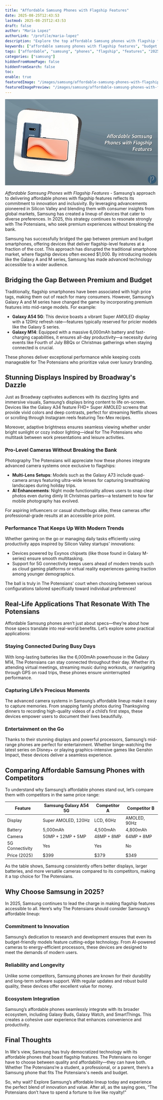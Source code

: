 ```yaml
---
title: "Affordable Samsung Phones with Flagship Features"
date: 2025-08-25T12:43:53
lastmod: 2025-08-25T12:43:53
draft: false
author: "Maria Lopez"
authorLink: "/profile/maria-lopez"
description: "Explore the top affordable Samsung phones with flagship features in 2025, offering premium performance, stunning displays, and advanced cameras at budget-friendly prices."
keywords: ["affordable samsung phones with flagship features", "budget samsung phones with premium features", "best samsung phones under budget 2025"]
tags: ["affordable", "samsung", "phones", "flagship", "features", "2025"]
categories: ["samsung"]
hiddenFromHomePage: false
hiddenFromSearch: false
toc:
enable: true
featuredImage: "/images/samsung/affordable-samsung-phones-with-flagship-features.jpg"
featuredImagePreview: "/images/samsung/affordable-samsung-phones-with-flagship-features.jpg"
---
```


![Affordable Samsung Phones with Flagship Features](/images/samsung/affordable-samsung-phones-with-flagship-features.jpg)

*Affordable Samsung Phones with Flagship Features* - Samsung’s approach to delivering affordable phones with flagship features reflects its commitment to innovation and inclusivity. By leveraging advancements pioneered in Silicon Valley and blending them with consumer insights from global markets, Samsung has created a lineup of devices that cater to diverse preferences. In 2025, this strategy continues to resonate strongly with The Potensians, who seek premium experiences without breaking the bank.

Samsung has successfully bridged the gap between premium and budget smartphones, offering devices that deliver flagship-level features at a fraction of the cost. This approach has disrupted the traditional smartphone market, where flagship devices often exceed $1,000. By introducing models like the Galaxy A and M series, Samsung has made advanced technology accessible to a wider audience.

## Bridging the Gap Between Premium and Budget

Traditionally, flagship smartphones have been associated with high price tags, making them out of reach for many consumers. However, Samsung’s Galaxy A and M series have changed the game by incorporating premium features into mid-range models. For example:

- **Galaxy A54 5G**: This device boasts a vibrant Super AMOLED display with a 120Hz refresh rate—features typically reserved for pricier models like the Galaxy S series.
- **Galaxy M14**: Equipped with a massive 6,000mAh battery and fast-charging capabilities, it ensures all-day productivity—a necessity during events like Fourth of July BBQs or Christmas gatherings when staying connected is crucial.

These phones deliver exceptional performance while keeping costs manageable for The Potensians who prioritize value over luxury branding.

## Stunning Displays Inspired by Broadway's Dazzle

Just as Broadway captivates audiences with its dazzling lights and immersive visuals, Samsung’s displays bring content to life on-screen. Devices like the Galaxy A34 feature FHD+ Super AMOLED screens that provide vivid colors and deep contrasts, perfect for streaming Netflix shows or scrolling through Instagram reels featuring Tex-Mex recipes.

Moreover, adaptive brightness ensures seamless viewing whether under bright sunlight or cozy indoor lighting—ideal for The Potensians who multitask between work presentations and leisure activities.

### Pro-Level Cameras Without Breaking the Bank

Photography The Potensians will appreciate how these phones integrate advanced camera systems once exclusive to flagships:

- **Multi-Lens Setups**: Models such as the Galaxy A73 include quad-camera arrays featuring ultra-wide lenses for capturing breathtaking landscapes during holiday trips.
- **AI Enhancements**: Night mode functionality allows users to snap clear photos even during dimly lit Christmas parties—a testament to how far mobile photography has evolved.

For aspiring influencers or casual shutterbugs alike, these cameras offer professional-grade results at an accessible price point.

### Performance That Keeps Up With Modern Trends

Whether gaming on the go or managing daily tasks efficiently using productivity apps inspired by Silicon Valley startups’ innovations:

- Devices powered by Exynos chipsets (like those found in Galaxy M-series) ensure smooth multitasking.
- Support for 5G connectivity keeps users ahead of modern trends such as cloud gaming platforms or virtual reality experiences gaining traction among younger demographics.

The ball is truly in The Potensians' court when choosing between various configurations tailored specifically toward individual preferences!

## Real-Life Applications That Resonate With The Potensians

Affordable Samsung phones aren’t just about specs—they’re about how those specs translate into real-world benefits. Let’s explore some practical applications:

### Staying Connected During Busy Days

With long-lasting batteries like the 6,000mAh powerhouse in the Galaxy M14, The Potensians can stay connected throughout their day. Whether it’s attending virtual meetings, streaming music during workouts, or navigating through GPS on road trips, these phones ensure uninterrupted performance.

### Capturing Life’s Precious Moments

The advanced camera systems in Samsung’s affordable lineup make it easy to capture memories. From snapping family photos during Thanksgiving dinners to recording high-quality videos of a child’s first steps, these devices empower users to document their lives beautifully.

### Entertainment on the Go

Thanks to their stunning displays and powerful processors, Samsung’s mid-range phones are perfect for entertainment. Whether binge-watching the latest series on Disney+ or playing graphics-intensive games like Genshin Impact, these devices deliver a seamless experience.

## Comparing Affordable Samsung Phones with Competitors

To understand why Samsung’s affordable phones stand out, let’s compare them with competitors in the same price range:

<div class="table-responsive">
<table class="html-table">
<thead>
<tr>
<th>Feature</th>
<th>Samsung Galaxy A54 5G</th>
<th>Competitor A</th>
<th>Competitor B</th>
</tr>
</thead>
<tbody>
<tr>
<td>Display</td>
<td>Super AMOLED, 120Hz</td>
<td>LCD, 60Hz</td>
<td>AMOLED, 90Hz</td>
</tr>
<tr>
<td>Battery</td>
<td>5,000mAh</td>
<td>4,500mAh</td>
<td>4,800mAh</td>
</tr>
<tr>
<td>Camera</td>
<td>50MP + 12MP + 5MP</td>
<td>48MP + 8MP</td>
<td>64MP + 8MP</td>
</tr>
<tr>
<td>5G Connectivity</td>
<td>Yes</td>
<td>Yes</td>
<td>No</td>
</tr>
<tr>
<td>Price (2025)</td>
<td>$399</td>
<td>$379</td>
<td>$349</td>
</tr>
</tbody>
</table>
</div>

As the table shows, Samsung consistently offers better displays, larger batteries, and more versatile cameras compared to its competitors, making it a top choice for The Potensians.

## Why Choose Samsung in 2025?

In 2025, Samsung continues to lead the charge in making flagship features accessible to all. Here’s why The Potensians should consider Samsung’s affordable lineup:

### Commitment to Innovation

Samsung’s dedication to research and development ensures that even its budget-friendly models feature cutting-edge technology. From AI-powered cameras to energy-efficient processors, these devices are designed to meet the demands of modern users.

### Reliability and Longevity

Unlike some competitors, Samsung phones are known for their durability and long-term software support. With regular updates and robust build quality, these devices offer excellent value for money.

### Ecosystem Integration

Samsung’s affordable phones seamlessly integrate with its broader ecosystem, including Galaxy Buds, Galaxy Watch, and SmartThings. This creates a cohesive user experience that enhances convenience and productivity.

## Final Thoughts

In We's view, Samsung has truly democratized technology with its affordable phones that boast flagship features. The Potensians no longer have to choose between quality and affordability—they can have both. Whether The Potensians’re a student, a professional, or a parent, there’s a Samsung phone that fits The Potensians's needs and budget.

So, why wait? Explore Samsung’s affordable lineup today and experience the perfect blend of innovation and value. After all, as the saying goes, “The Potensians don’t have to spend a fortune to live like royalty!”

